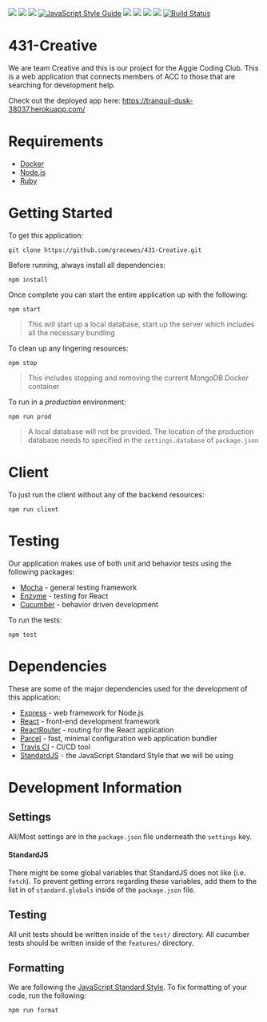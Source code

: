 <!-- ![](https://img.shields.io/snyk/vulnerabilities/github/gracewes/431-Creative.svg?colorB=g&style=for-the-badge) -->
<!-- ![](https://img.shields.io/coveralls/github/gracewes/431-Creative.svg?style=for-the-badge)-->

[![](https://img.shields.io/github/last-commit/gracewes/431-Creative.svg?style=for-the-badge)](https://github.tamu.edu/gracewes/Creative/graphs/commit-activity)
![](https://img.shields.io/david/gracewes/431-Creative.svg?style=for-the-badge)
![](https://img.shields.io/david/dev/gracewes/431-Creative.svg?style=for-the-badge)
[![JavaScript Style Guide](https://img.shields.io/badge/code%20style-standard.js-brightgreen.svg?style=for-the-badge)](https://standardjs.com)
[![](https://img.shields.io/github/commit-activity/w/gracewes/431-Creative.svg?style=for-the-badge)](https://github.tamu.edu/gracewes/Creative/graphs/commit-activity)
![](https://img.shields.io/github/languages/count/gracewes/431-Creative.svg?style=for-the-badge)
![](https://img.shields.io/github/license/gracewes/431-Creative.svg?style=for-the-badge)
![](https://img.shields.io/github/contributors/gracewes/431-Creative.svg?style=for-the-badge)
[![Build Status](https://img.shields.io/travis/gracewes/431-Creative.svg?style=for-the-badge)](https://travis-ci.org/gracewes/431-Creative)


# 431-Creative
We are team Creative and this is our project for the Aggie Coding Club. This is a web application that connects members of ACC to those that are searching for development help.

Check out the deployed app here: https://tranquil-dusk-38037.herokuapp.com/

# Requirements
- [Docker](https://www.docker.com/get-started)
- [Node.js](https://nodejs.org/en/)
- [Ruby](https://www.ruby-lang.org/en/)

# Getting Started
To get this application:
```
git clone https://github.com/gracewes/431-Creative.git
```
Before running, always install all dependencies:
```
npm install
```
Once complete you can start the entire application up with the following:
```
npm start
```
> This will start up a local database, start up the server which includes all the necessary bundling

To clean up any lingering resources:
```
npm stop
```
> This includes stopping and removing the current MongoDB Docker container

To run in a *production* environment:
```
npm run prod
```
> A local database will not be provided. The location of the production database needs to specified in the `settings.database` of `package.json`
# Client
To just run the client without any of the backend resources:
```
npm run client
```

# Testing
Our application makes use of both unit and behavior tests using the following packages:
- [Mocha](https://mochajs.org/) - general testing framework
- [Enzyme](https://airbnb.io/enzyme/) - testing for React
- [Cucumber](https://cucumber.io/) - behavior driven development

To run the tests:
```
npm test
```

# Dependencies
These are some of the major dependencies used for the development of this application:
- [Express](https://expressjs.com/) - web framework for Node.js
- [React](https://reactjs.org/) - front-end development framework
- [ReactRouter](https://reacttraining.com/react-router/) - routing for the React application
- [Parcel](https://parceljs.org/) - fast, minimal configuration web application bundler
- [Travis CI](https://travis-ci.org/) - CI/CD tool
- [StandardJS](https://standardjs.com/) - the JavaScript Standard Style that we will be using

# Development Information
## Settings
All/Most settings are in the `package.json` file underneath the `settings` key.

#### StandardJS
There might be some global variables that StandardJS does not like (i.e. `fetch`). To prevent getting errors regarding these variables, add them to the list in of `standard.globals` inside of the `package.json` file.

## Testing
All unit tests should be written inside of the `test/` directory.
All cucumber tests should be written inside of the `features/` directory.

## Formatting
We are following the [JavaScript Standard Style](https://standardjs.com/). To fix formatting of your code, run the following:
```
npm run format
```
